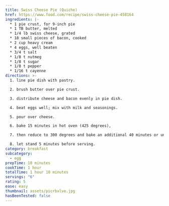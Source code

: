 ```yaml
---
title: Swiss Cheese Pie (Quiche)
href: https://www.food.com/recipe/swiss-cheese-pie-458164
ingredients: |-
  * 1 pie crust, for 9-inch pie 
  * 1﻿ TB butter, melted
  * 1﻿/4 lb swiss cheese, grated
  * 18 small pieces of bacon, cooked
  * 2 cup heavy cream
  * 4 eggs, well beaten
  * 3/4 t salt
  * 1/8 t nutmeg
  * 1/8 t sugar
  * 1/8 t pepper
  * 1/16 t cayenne
directions: >-
  1. line pie dish with pastry. 

  2. b﻿rush butter over pie crust.

  3. distribute cheese and bacon evenly in pie dish. 

  4. beat eggs well; mix with milk and seasonings. 

  5. pour over cheese. 

  6. bake 15 minutes in hot oven (425 degrees), 

  7. then reduce to 300 degrees and bake an additional 40 minutes or until knife inserted in center of pie comes out clean. 

  8. let stand 5 minutes before serving.
category: breakfast
subcategory:
  - egg
prepTime: 10 minutes
cookTime: 1 hour
totalTime: 1 hour 10 minutes
servings: "6"
rating: 5
ease: easy
thumbnail: assets/picrbxlve.jpg
hasBeenTested: false
---
```

